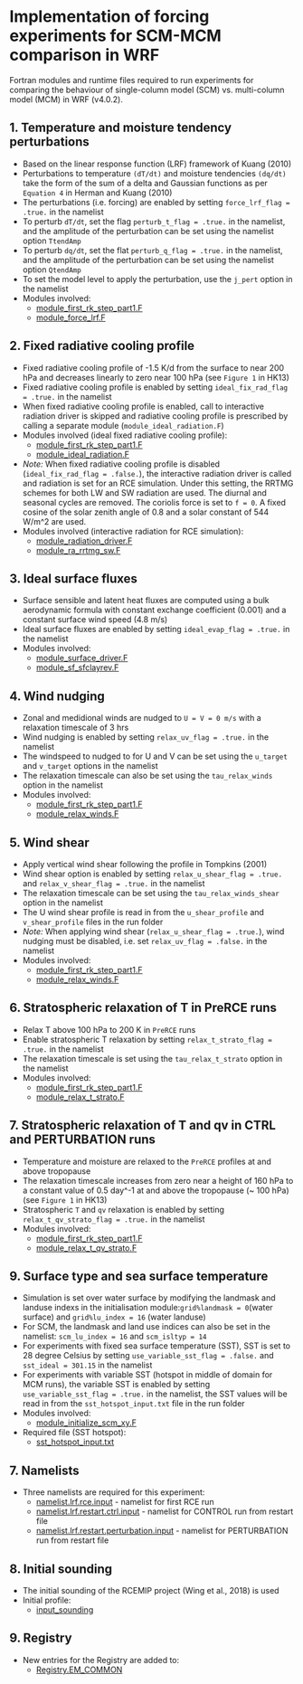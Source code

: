 # Implementation of forcing experiments for SCM-MCM comparison in WRF

Fortran modules and runtime files required to run experiments for comparing the behaviour of single-column model (SCM) vs. multi-column model (MCM) in WRF (v4.0.2).

## 1. Temperature and moisture tendency perturbations
* Based on the linear response function (LRF) framework of Kuang (2010)
* Perturbations to temperature ```(dT/dt)``` and moisture tendencies ```(dq/dt)``` take the form of the sum of a delta and Gaussian functions as per ```Equation 4``` in Herman and Kuang (2010)
* The perturbations (i.e. forcing) are enabled by setting ```force_lrf_flag = .true.``` in the namelist
* To perturb ```dT/dt```, set the flag ```perturb_t_flag = .true.``` in the namelist, and the amplitude of the perturbation can be set using the namelist option ```TtendAmp```
* To perturb ```dq/dt```, set the flat ```perturb_q_flag = .true.``` in the namelist, and the amplitude of the perturbation can be set using the namelist option ```QtendAmp```
* To set the model level to apply the perturbation, use the ```j_pert``` option in the namelist
* Modules involved:
  * [module_first_rk_step_part1.F](https://github.com/yiling-hwong/scm-mcm/blob/main/WRFV3/dyn_em/module_first_rk_step_part1.F)
  * [module_force_lrf.F](https://github.com/yiling-hwong/scm-mcm/blob/main/WRFV3/dyn_em/module_force_lrf.F)

## 2. Fixed radiative cooling profile
* Fixed radiative cooling profile of -1.5 K/d from the surface to near 200 hPa and decreases linearly to zero near 100 hPa (see ```Figure 1``` in HK13)
* Fixed radiative cooling profile is enabled by setting ```ideal_fix_rad_flag = .true.``` in the namelist
* When fixed radiative cooling profile is enabled, call to interactive radiation driver is skipped and radiative cooling profile is prescribed by calling a separate module (```module_ideal_radiation.F```)
* Modules involved (ideal fixed radiative cooling profile):
  * [module_first_rk_step_part1.F](https://github.com/yiling-hwong/scm-mcm/blob/main/WRFV3/dyn_em/module_first_rk_step_part1.F)
  * [module_ideal_radiation.F](https://github.com/yiling-hwong/scm-mcm/blob/main/WRFV3/dyn_em/module_ideal_radiation.F)
* *Note:* When fixed radiative cooling profile is disabled (```ideal_fix_rad_flag = .false.```), the interactive radiation driver is called and radiation is set
for an RCE simulation. Under this setting, the RRTMG schemes for both LW and SW radiation are used. The diurnal and seasonal cycles are removed. The coriolis force is set to ```f = 0```.
A fixed cosine of the solar zenith angle of 0.8 and a solar constant of 544 W/m^2 are used. 
* Modules involved (interactive radiation for RCE simulation):
  * [module_radiation_driver.F](https://github.com/yiling-hwong/scm-mcm/blob/main/WRFV3/phys/module_radiation_driver.F)
  * [module_ra_rrtmg_sw.F](https://github.com/yiling-hwong/scm-mcm/blob/main/WRFV3/phys/module_ra_rrtmg_sw.F)
 
## 3. Ideal surface fluxes  
* Surface sensible and latent heat fluxes are computed using a bulk aerodynamic formula with constant exchange coefficient (0.001) and a constant surface wind speed (4.8 m/s)
* Ideal surface fluxes are enabled by setting ```ideal_evap_flag = .true.``` in the namelist
* Modules involved:
  * [module_surface_driver.F](https://github.com/yiling-hwong/scm-mcm/blob/main/WRFV3/phys/module_surface_driver.F)
  * [module_sf_sfclayrev.F](https://github.com/yiling-hwong/scm-mcm/blob/main/WRFV3/phys/module_sf_sfclayrev.F)
  
## 4. Wind nudging
* Zonal and medidional winds are nudged to ```U = V = 0 m/s``` with a relaxation timescale of 3 hrs
* Wind nudging is enabled by setting ```relax_uv_flag = .true.``` in the namelist
* The windspeed to nudged to for U and V can be set using the ```u_target``` and ```v_target``` options in the namelist
* The relaxation timescale can also be set using the ```tau_relax_winds``` option in the namelist
* Modules involved:
  * [module_first_rk_step_part1.F](https://github.com/yiling-hwong/scm-mcm/blob/main/WRFV3/dyn_em/module_first_rk_step_part1.F)
  * [module_relax_winds.F](https://github.com/yiling-hwong/scm-mcm/blob/main/WRFV3/dyn_em/module_relax_winds.F)

## 5. Wind shear
* Apply vertical wind shear following the profile in Tompkins (2001)
* Wind shear option is enabled by setting ```relax_u_shear_flag = .true.``` and ```relax_v_shear_flag = .true.``` in the namelist
* The relaxation timescale can be set using the ```tau_relax_winds_shear``` option in the namelist
* The U wind shear profile is read in from the ```u_shear_profile``` and ```v_shear_profile``` files in the run folder
* *Note:* When applying wind shear (```relax_u_shear_flag = .true.```), wind nudging must be disabled, i.e. set ```relax_uv_flag = .false.``` in the namelist
* Modules involved:
  * [module_first_rk_step_part1.F](https://github.com/yiling-hwong/scm-mcm/blob/main/WRFV3/dyn_em/module_first_rk_step_part1.F)
  * [module_relax_winds.F](https://github.com/yiling-hwong/scm-mcm/blob/main/WRFV3/dyn_em/module_relax_winds_shear.F)

## 6. Stratospheric relaxation of T in PreRCE runs
* Relax T above 100  hPa to 200 K in ```PreRCE``` runs
* Enable stratospheric T relaxation by setting ```relax_t_strato_flag = .true.``` in the namelist
* The relaxation timescale is set using the ```tau_relax_t_strato``` option in the namelist
* Modules involved:
  * [module_first_rk_step_part1.F](https://github.com/yiling-hwong/scm-mcm/blob/main/WRFV3/dyn_em/module_first_rk_step_part1.F)
  * [module_relax_t_strato.F](https://github.com/yiling-hwong/scm-mcm/blob/main/WRFV3/dyn_em/module_relax_t_strato.F)

## 7. Stratospheric relaxation of T and qv in CTRL and PERTURBATION runs
* Temperature and moisture are relaxed to the ```PreRCE``` profiles at and above tropopause
* The relaxation timescale increases from zero near a height of 160 hPa to a constant value of 0.5 day^-1 at and above the tropopause (~ 100 hPa) (see ```Figure 1``` in HK13)
* Stratospheric ```T``` and ```qv``` relaxation is enabled by setting ```relax_t_qv_strato_flag = .true.``` in the namelist
* Modules involved:
  * [module_first_rk_step_part1.F](https://github.com/yiling-hwong/scm-mcm/blob/main/WRFV3/dyn_em/module_first_rk_step_part1.F)
  * [module_relax_t_qv_strato.F](https://github.com/yiling-hwong/scm-mcm/blob/main/WRFV3/dyn_em/module_relax_t_qv_strato.F)
  
## 9. Surface type and sea surface temperature
* Simulation is set over water surface by modifying the landmask and landuse indexs in the initialisation module:```grid%landmask = 0```(water surface) and ```grid%lu_index = 16``` (water landuse)
* For SCM, the landmask and land use indices can also be set in the namelist: ```scm_lu_index = 16``` and ```scm_isltyp = 14```
* For experiments with fixed sea surface temperature (SST), SST is set to 28 degree Celsius by setting ```use_variable_sst_flag = .false.``` and ```sst_ideal = 301.15``` in the namelist
* For experiments with variable SST (hotspot in middle of domain for MCM runs), the variable SST is enabled by setting ```use_variable_sst_flag = .true.``` in the namelist, the SST values will be read in from the ```sst_hotspot_input.txt``` file in the run folder
* Modules involved:
  * [module_initialize_scm_xy.F](https://github.com/yiling-hwong/scm-mcm/blob/main/WRFV3/dyn_em/module_initialize_scm_xy.F)
* Required file (SST hotspot):
  * [sst_hotspot_input.txt](https://github.com/yiling-hwong/scm-mcm/blob/main/runtime/sst_hotspot_input.txt)

 
## 7. Namelists
* Three namelists are required for this experiment:
  * [namelist.lrf.rce.input](https://github.com/climate-enigma/wrf_lrf_scm/blob/V4.0.2/runtime/namelist.lrf.rce.input) - namelist for first RCE run
  * [namelist.lrf.restart.ctrl.input](https://github.com/climate-enigma/wrf_lrf_scm/blob/V4.0.2/runtime/namelist.lrf.restart.ctrl.input) - namelist for CONTROL run from restart file
  * [namelist.lrf.restart.perturbation.input](https://github.com/climate-enigma/wrf_lrf_scm/blob/V4.0.2/runtime/namelist.lrf.restart.perturbation.input) -  namelist for PERTURBATION run from restart file
  
## 8. Initial sounding
* The initial sounding of the RCEMIP project (Wing et al., 2018) is used
* Initial profile:
  * [input_sounding](https://github.com/climate-enigma/wrf_lrf_scm/blob/V4.0.2/runtime/input_sounding)
  
## 9. Registry
* New entries for the Registry are added to:
  * [Registry.EM_COMMON](https://github.com/climate-enigma/wrf_lrf_scm/blob/V4.0.2/WRFV3/Registry/Registry.EM_COMMON)

  
